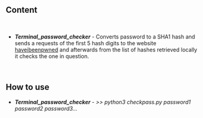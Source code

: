 ## Content
<br />

* ***Terminal_password_checker*** - Converts password to a SHA1 hash and sends a requests of the first 5 hash digits to the website [haveibeenpwned](https://haveibeenpwned.com/) and afterwards from the list of hashes retrieved locally it checks the one in question.

<br />

## How to use

* ***Terminal_password_checker*** - _>> python3 checkpass.py password1 password2 password3..._
